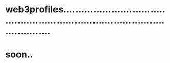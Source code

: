 # web3profiles......................................................................................................
# soon..
